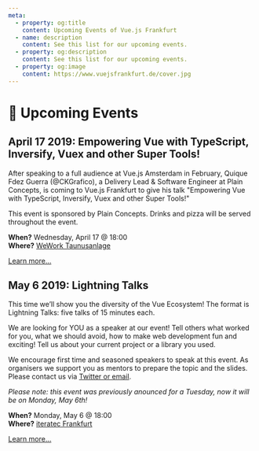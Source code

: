 ```yaml
---
meta:
  - property: og:title
    content: Upcoming Events of Vue.js Frankfurt
  - name: description
    content: See this list for our upcoming events.
  - property: og:description
    content: See this list for our upcoming events.
  - property: og:image
    content: https://www.vuejsfrankfurt.de/cover.jpg
---
```


# :dancer: Upcoming Events

## April 17 2019: Empowering Vue with TypeScript, Inversify, Vuex and other Super Tools!

After speaking to a full audience at Vue.js Amsterdam in February, Quique Fdez Guerra (@CKGrafico), a Delivery Lead & Software Engineer at Plain Concepts, is coming to Vue.js Frankfurt to give his talk "Empowering Vue with TypeScript, Inversify, Vuex and other Super Tools!"

This event is sponsored by Plain Concepts.
Drinks and pizza will be served throughout the event.

**When?** Wednesday, April 17 @ 18:00</br>
**Where?** [WeWork Taunusanlage](locations.md#wework-taunusanlage)

[Learn more...](https://www.meetup.com/vuejsfrankfurt/events/259759364/)

## May 6 2019: Lightning Talks

This time we’ll show you the diversity of the Vue Ecosystem! The format is Lightning Talks: five talks of 15 minutes each.

We are looking for YOU as a speaker at our event! Tell others what worked for you, what we should avoid, how to make web development fun and exciting! Tell us about your current project or a library you used.

We encourage first time and seasoned speakers to speak at this event. As organisers we support you as mentors to prepare the topic and the slides. Please contact us via [Twitter or email](../about/contact.md).

*Please note: this event was previously anounced for a Tuesday, now it will be on Monday, May 6th!*

**When?** Monday, May 6 @ 18:00</br>
**Where?** [iteratec Frankfurt](locations.md#iteratec-frankfurt)

[Learn more...](https://www.meetup.com/vuejsfrankfurt/events/255460193/)

